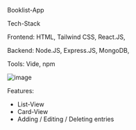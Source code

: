Booklist-App

Tech-Stack

Frontend: 
HTML, 
Tailwind CSS, 
React.JS, 

Backend:
Node.JS, 
Express.JS, 
MongoDB, 

Tools:
Vide, 
npm



![image](https://github.com/user-attachments/assets/09d3d4de-227d-40f7-bb8f-19954bbd347a)


Features:
- List-View
- Card-View
- Adding / Editing / Deleting entries
